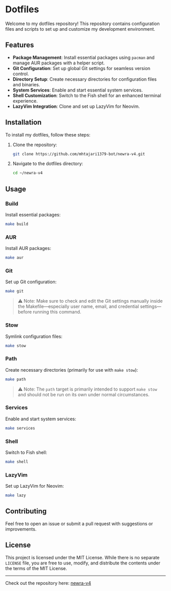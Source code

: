 # Dotfiles

Welcome to my dotfiles repository! This repository contains configuration files and scripts to set up and customize my development environment.

## Features

* **Package Management**: Install essential packages using `pacman` and manage AUR packages with a helper script.
* **Git Configuration**: Set up global Git settings for seamless version control.
* **Directory Setup**: Create necessary directories for configuration files and binaries.
* **System Services**: Enable and start essential system services.
* **Shell Customization**: Switch to the Fish shell for an enhanced terminal experience.
* **LazyVim Integration**: Clone and set up LazyVim for Neovim.

## Installation

To install my dotfiles, follow these steps:

1. Clone the repository:

   ```bash
   git clone https://github.com/mhtajari1379-bot/newra-v4.git
   ```

2. Navigate to the dotfiles directory:

   ```bash
   cd ~/newra-v4
   ```

## Usage

### Build

Install essential packages:

```bash
make build
```

### AUR

Install AUR packages:

```bash
make aur
```

### Git

Set up Git configuration:

```bash
make git
```

> ⚠️ Note: Make sure to check and edit the Git settings manually inside the Makefile—especially user name, email, and credential settings—before running this command.

### Stow

Symlink configuration files:

```bash
make stow
```

### Path

Create necessary directories (primarily for use with `make stow`):

```bash
make path
```

> ⚠️ Note: The `path` target is primarily intended to support `make stow` and should not be run on its own under normal circumstances.

### Services

Enable and start system services:

```bash
make services
```

### Shell

Switch to Fish shell:

```bash
make shell
```

### LazyVim

Set up LazyVim for Neovim:

```bash
make lazy
```

## Contributing

Feel free to open an issue or submit a pull request with suggestions or improvements.

## License

This project is licensed under the MIT License. While there is no separate `LICENSE` file, you are free to use, modify, and distribute the contents under the terms of the MIT License.

---

Check out the repository here: [newra-v4](https://github.com/mhtajari1379-bot/newra-v4)
